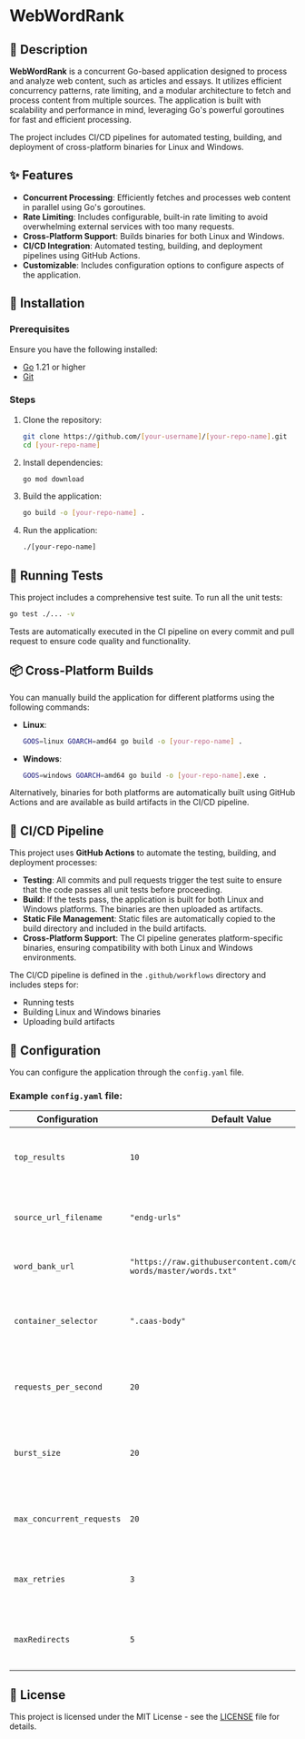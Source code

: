 # **WebWordRank**

## 📖 **Description**

**WebWordRank** is a concurrent Go-based application designed to process and analyze web content, such as articles and essays. It utilizes efficient concurrency patterns, rate limiting, and a modular architecture to fetch and process content from multiple sources. The application is built with scalability and performance in mind, leveraging Go's powerful goroutines for fast and efficient processing.

The project includes CI/CD pipelines for automated testing, building, and deployment of cross-platform binaries for Linux and Windows.

## ✨ **Features**

- **Concurrent Processing**: Efficiently fetches and processes web content in parallel using Go's goroutines.
- **Rate Limiting**: Includes configurable, built-in rate limiting to avoid overwhelming external services with too many requests.
- **Cross-Platform Support**: Builds binaries for both Linux and Windows.
- **CI/CD Integration**: Automated testing, building, and deployment pipelines using GitHub Actions.
- **Customizable**: Includes configuration options to configure aspects of the application.

## 🚀 **Installation**

### Prerequisites

Ensure you have the following installed:

- [Go](https://golang.org/dl/) 1.21 or higher
- [Git](https://git-scm.com/)

### Steps

1. Clone the repository:

   ```bash
   git clone https://github.com/[your-username]/[your-repo-name].git
   cd [your-repo-name]
   ```

2. Install dependencies:

   ```bash
   go mod download
   ```

3. Build the application:

   ```bash
   go build -o [your-repo-name] .
   ```

4. Run the application:
   ```bash
   ./[your-repo-name]
   ```

## 🧪 **Running Tests**

This project includes a comprehensive test suite. To run all the unit tests:

```bash
go test ./... -v
```

Tests are automatically executed in the CI pipeline on every commit and pull request to ensure code quality and functionality.

## 📦 **Cross-Platform Builds**

You can manually build the application for different platforms using the following commands:

- **Linux**:

  ```bash
  GOOS=linux GOARCH=amd64 go build -o [your-repo-name] .
  ```

- **Windows**:
  ```bash
  GOOS=windows GOARCH=amd64 go build -o [your-repo-name].exe .
  ```

Alternatively, binaries for both platforms are automatically built using GitHub Actions and are available as build artifacts in the CI/CD pipeline.

## 🚀 **CI/CD Pipeline**

This project uses **GitHub Actions** to automate the testing, building, and deployment processes:

- **Testing**: All commits and pull requests trigger the test suite to ensure that the code passes all unit tests before proceeding.
- **Build**: If the tests pass, the application is built for both Linux and Windows platforms. The binaries are then uploaded as artifacts.
- **Static File Management**: Static files are automatically copied to the build directory and included in the build artifacts.
- **Cross-Platform Support**: The CI pipeline generates platform-specific binaries, ensuring compatibility with both Linux and Windows environments.

The CI/CD pipeline is defined in the `.github/workflows` directory and includes steps for:

- Running tests
- Building Linux and Windows binaries
- Uploading build artifacts

## 🔧 **Configuration**

You can configure the application through the `config.yaml` file.

### Example `config.yaml` file:

| **Configuration**         | **Default Value**                                                         | **Description**                                            |
| ------------------------- | ------------------------------------------------------------------------- | ---------------------------------------------------------- |
| `top_results`             | `10`                                                                      | Number of top results to display after processing content. |
| `source_url_filename`     | `"endg-urls"`                                                             | Filename that contains the list of URLs for scraping.      |
| `word_bank_url`           | `"https://raw.githubusercontent.com/dwyl/english-words/master/words.txt"` | # URL to fetch a word bank.                                |
| `container_selector`      | `".caas-body"`                                                            | CSS selector used to target the content in HTML scraping.  |
| `requests_per_second`     | `20`                                                                      | Maximum number of requests allowed per second.             |
| `burst_size`              | `20`                                                                      | Maximum burst size allowed when rate limiting requests.    |
| `max_concurrent_requests` | `20`                                                                      | Maximum number of requests that can be made concurrently.  |
| `max_retries`             | `3`                                                                       | Number of retries allowed when requests fail.              |
| `maxRedirects`            | `5`                                                                       | Maximum number of redirects that are followed per request. |

## 📜 **License**

This project is licensed under the MIT License - see the [LICENSE](LICENSE) file for details.
